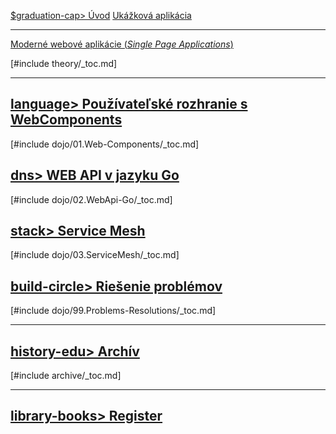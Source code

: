 
[$graduation-cap> Úvod](./README.md)
[Ukážková aplikácia](./ukazkova-aplikacia.md)

<hr />

[Moderné webové aplikácie (_Single Page Applications_)](./theory/00-README.md)

[#include theory/_toc.md]

<hr />

## [language> Používateľské rozhranie s WebComponents](dojo/01.Web-Components/000-README.md)

[#include dojo/01.Web-Components/_toc.md]

## [dns> WEB API v jazyku Go](dojo/02.WebApi-Go/000-README.md)
    
[#include dojo/02.WebApi-Go/_toc.md]

## [stack> Service Mesh](dojo/03.ServiceMesh/000-README.md)

[#include dojo/03.ServiceMesh/_toc.md]

## [build-circle> Riešenie problémov](dojo/99.Problems-Resolutions/000-README.md)

[#include dojo/99.Problems-Resolutions/_toc.md]

<hr />

## [history-edu> Archív](./archive/000-README.md)

[#include archive/_toc.md]

<hr />

## [library-books> Register](./_glossary.md)

